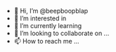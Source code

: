 - 👋 Hi, I’m @beepboopblap
- 👀 I’m interested in 
- 🌱 I’m currently learning 
- 💞️ I’m looking to collaborate on ...
- 📫 How to reach me ...

<!---
beepboopblap/beepboopblap is a ✨ special ✨ repository because its `README.md` (this file) appears on your GitHub profile.
You can click the Preview link to take a look at your changes.
--->
